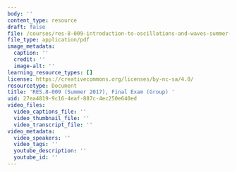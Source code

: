 ```yaml
---
body: ''
content_type: resource
draft: false
file: /courses/res-8-009-introduction-to-oscillations-and-waves-summer-2017/mitres_8_009su17_final_group.pdf
file_type: application/pdf
image_metadata:
  caption: ''
  credit: ''
  image-alt: ''
learning_resource_types: []
license: https://creativecommons.org/licenses/by-nc-sa/4.0/
resourcetype: Document
title: 'RES.8-009 (Summer 2017), Final Exam (Group) '
uid: 27ea4819-9c16-4eaf-887c-4ec250e640ed
video_files:
  video_captions_file: ''
  video_thumbnail_file: ''
  video_transcript_file: ''
video_metadata:
  video_speakers: ''
  video_tags: ''
  youtube_description: ''
  youtube_id: ''
---
```

